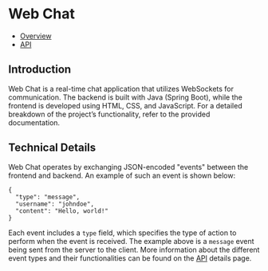 # Web Chat

- [Overview]()
- [API](api.md)

## Introduction

Web Chat is a real-time chat application that utilizes WebSockets for communication. The backend is built with Java (Spring Boot), while the frontend is developed using HTML, CSS, and JavaScript. For a detailed breakdown of the project’s functionality, refer to the provided documentation.

## Technical Details

Web Chat operates by exchanging JSON-encoded "events" between the frontend and backend. An example of such an event is shown below:

```
{
  "type": "message",
  "username": "johndoe",
  "content": "Hello, world!"
}
```

Each event includes a `type` field, which specifies the type of action to perform when the event is received. The example above is a `message` event being sent from the server to the client. More information about the different event types and their functionalities can be found on the [API](api.md) details page.
